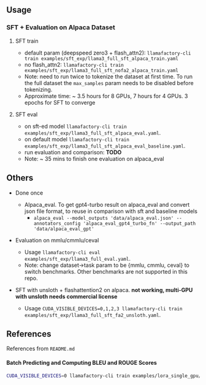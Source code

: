 ## Usage

### SFT + Evaluation on Alpaca Dataset

1. SFT train
    - default param (deepspeed zero3 + flash_attn2): `llamafactory-cli train examples/sft_exp/llama3_full_sft_alpaca_train.yaml`
    - no flash_attn2: `llamafactory-cli train examples/sft_exp/llama3_full_sft_nofa2_alpaca_train.yaml`
    - Note: need to run twice to tokenize the dataset at first time. To run the full dataset the `max_samples` param needs to be disabled before tokenizing.
    - Approximate time: ~ 3.5 hours for 8 GPUs, 7 hours for 4 GPUs. 3 epochs for SFT to converge

2. SFT eval
    - on sft-ed model `llamafactory-cli train examples/sft_exp/llama3_full_sft_alpaca_eval.yaml`.
    - on default model `llamafactory-cli train examples/sft_exp/llama3_full_sft_alpaca_eval_baseline.yaml`.
    - run evaluation and comparison: **TODO**
    - Note: ~ 35 mins to finish one evaluation on alpaca_eval


## Others

- Done once
    - Alpaca_eval. To get gpt4-turbo result on alpaca_eval and convert json file format, to reuse in comparison with sft and baseline models
        - `alpaca_eval --model_outputs 'data/alpaca_eval.json' --annotators_config 'alpaca_eval_gpt4_turbo_fn' --output_path 'data/alpaca_eval_gpt'`

- Evaluation on mmlu/cmmlu/ceval
    - Usage `llamafactory-cli eval examples/sft_exp/llama3_full_eval.yaml`.
    - Note: change dataset->task param to be {mmlu, cmmlu, ceval} to switch benchmarks. Other benchmarks are not supported in this repo.

- SFT with unsloth + flashattention2 on alpaca. **not working, multi-GPU with unsloth needs commercial license**
    - Usage `CUDA_VISIBLE_DEVICES=0,1,2,3 llamafactory-cli train examples/sft_exp/llama3_full_sft_fa2_unsloth.yaml`.

## References
References from `README.md`

#### Batch Predicting and Computing BLEU and ROUGE Scores

```bash
CUDA_VISIBLE_DEVICES=0 llamafactory-cli train examples/lora_single_gpu/llama3_lora_predict.yaml
```